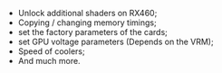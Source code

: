 
- Unlock additional shaders on RX460;
- Copying / changing memory timings;
- set the factory parameters of the cards;
- set GPU voltage parameters (Depends on the VRM);
- Speed of coolers;
- And much more.

